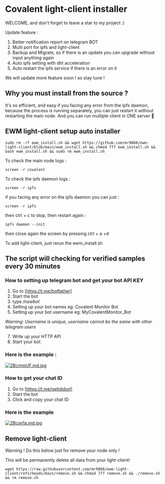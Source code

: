 # Covalent light-client installer 
WELCOME, and don't forget to leave a star to my project :) 

Update feature :
1. Better notification report on telegram BOT
2. Multi port for ipfs and light-client
3. Backup and Migrate, so if there is an update you can upgrade without input anything again
4. Auto ipfs setting with dht acceleration
5. Auto restart the ipfs service if there is an error on it

We will update more feature soon ! so stay tune !

## Why you must install from the source ?
It's so efficient, and easy if you facing any error from the ipfs daemon, because the process is running separately, you can just restart it without restarting the main node. And you can run multiple client in ONE server 🤫
## EWM light-client setup auto installer
```
sudo rm -rf ewm_install.sh && wget https://github.com/mr9868/ewm-light-client/blob/main/ewm_install.sh && chmod 777 ewm_install.sh && bash ewm_install.sh && sudo rm ewm_install.sh
```
To check the main node logs :
```
screen -r covalent
```
To check the ipfs daemon logs :
```
screen -r ipfs
```

if you facing any error on the ipfs daemon you can just :
``` 
screen -r ipfs
```
then ctrl + c to stop,
then restart again :
```
ipfs daemon --init
```
then close again the screen by pressing ctrl + a +d

To add light-client, just rerun the ewm_install.sh

## The script will checking for verified samples every 30 minutes

### How to setting up telegram bot and get your bot API KEY
1. Go to [https://t.me/botfather]
2. Start the bot
3. type */newbot*
4. Setting up your bot names eg: Covalent Monitor Bot
5. Setting up your bot username eg: MyCovalentMonitor_Bot

*Warning: Username is unique, username cannot be the same with other telegram users*

7. Write up your HTTP API
8. Start your bot

### Here is the example :
[![2BcmmUF.md.jpg](https://iili.io/2BcmmUF.md.jpg)](https://freeimage.host/i/2BcmmUF)

### How to get your chat ID
1. Go to [https://t.me/getidsbot] 
2. Start the bot
3. Click and copy your chat ID

### Here is the example
[![2Bcsn1a.md.jpg](https://iili.io/2Bcsn1a.md.jpg)](https://freeimage.host/i/2Bcsn1a)


## Remove light-client
Warning ! Do this below just for remove your node only !

This will be permanently delete all data from your light-client!

```
wget https://raw.githubusercontent.com/mr9868/ewm-light-client/refs/heads/main/remove.sh && chmod 777 remove.sh && ./remove.sh && rm remove.sh
```
